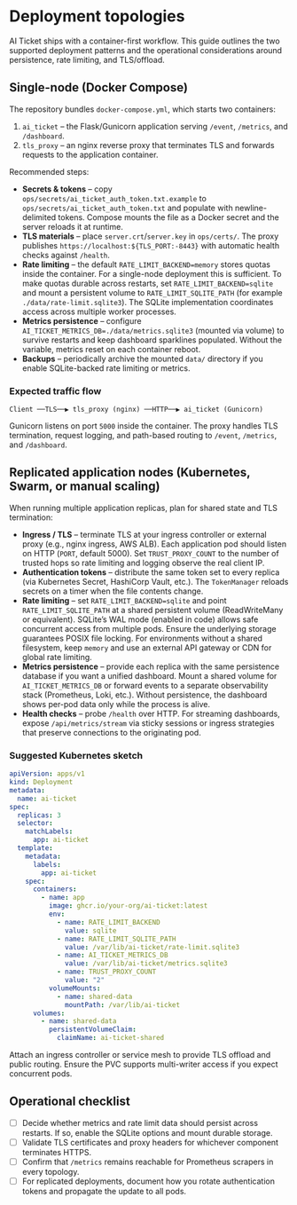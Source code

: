 # Deployment topologies

AI Ticket ships with a container-first workflow. This guide outlines the two supported deployment patterns and the
operational considerations around persistence, rate limiting, and TLS/offload.

## Single-node (Docker Compose)

The repository bundles `docker-compose.yml`, which starts two containers:

1. `ai_ticket` – the Flask/Gunicorn application serving `/event`, `/metrics`, and `/dashboard`.
2. `tls_proxy` – an nginx reverse proxy that terminates TLS and forwards requests to the application container.

Recommended steps:

- **Secrets & tokens** – copy `ops/secrets/ai_ticket_auth_token.txt.example` to
  `ops/secrets/ai_ticket_auth_token.txt` and populate with newline-delimited tokens. Compose mounts the file as a Docker
  secret and the server reloads it at runtime.
- **TLS materials** – place `server.crt`/`server.key` in `ops/certs/`. The proxy publishes
  `https://localhost:${TLS_PORT:-8443}` with automatic health checks against `/health`.
- **Rate limiting** – the default `RATE_LIMIT_BACKEND=memory` stores quotas inside the container. For a single-node
  deployment this is sufficient. To make quotas durable across restarts, set `RATE_LIMIT_BACKEND=sqlite` and mount a
  persistent volume to `RATE_LIMIT_SQLITE_PATH` (for example `./data/rate-limit.sqlite3`). The SQLite implementation
  coordinates access across multiple worker processes.
- **Metrics persistence** – configure `AI_TICKET_METRICS_DB=./data/metrics.sqlite3` (mounted via volume) to survive restarts
  and keep dashboard sparklines populated. Without the variable, metrics reset on each container reboot.
- **Backups** – periodically archive the mounted `data/` directory if you enable SQLite-backed rate limiting or metrics.

### Expected traffic flow

```
Client ──TLS──▶ tls_proxy (nginx) ──HTTP──▶ ai_ticket (Gunicorn)
```

Gunicorn listens on port `5000` inside the container. The proxy handles TLS termination, request logging, and path-based
routing to `/event`, `/metrics`, and `/dashboard`.

## Replicated application nodes (Kubernetes, Swarm, or manual scaling)

When running multiple application replicas, plan for shared state and TLS termination:

- **Ingress / TLS** – terminate TLS at your ingress controller or external proxy (e.g., nginx ingress, AWS ALB). Each
  application pod should listen on HTTP (`PORT`, default 5000). Set `TRUST_PROXY_COUNT` to the number of trusted hops so
  rate limiting and logging observe the real client IP.
- **Authentication tokens** – distribute the same token set to every replica (via Kubernetes Secret, HashiCorp Vault, etc.).
  The `TokenManager` reloads secrets on a timer when the file contents change.
- **Rate limiting** – set `RATE_LIMIT_BACKEND=sqlite` and point `RATE_LIMIT_SQLITE_PATH` at a shared persistent volume
  (ReadWriteMany or equivalent). SQLite’s WAL mode (enabled in code) allows safe concurrent access from multiple pods. Ensure
  the underlying storage guarantees POSIX file locking. For environments without a shared filesystem, keep `memory` and use an
  external API gateway or CDN for global rate limiting.
- **Metrics persistence** – provide each replica with the same persistence database if you want a unified dashboard. Mount a
  shared volume for `AI_TICKET_METRICS_DB` or forward events to a separate observability stack (Prometheus, Loki, etc.).
  Without persistence, the dashboard shows per-pod data only while the process is alive.
- **Health checks** – probe `/health` over HTTP. For streaming dashboards, expose `/api/metrics/stream` via sticky sessions or
  ingress strategies that preserve connections to the originating pod.

### Suggested Kubernetes sketch

```yaml
apiVersion: apps/v1
kind: Deployment
metadata:
  name: ai-ticket
spec:
  replicas: 3
  selector:
    matchLabels:
      app: ai-ticket
  template:
    metadata:
      labels:
        app: ai-ticket
    spec:
      containers:
        - name: app
          image: ghcr.io/your-org/ai-ticket:latest
          env:
            - name: RATE_LIMIT_BACKEND
              value: sqlite
            - name: RATE_LIMIT_SQLITE_PATH
              value: /var/lib/ai-ticket/rate-limit.sqlite3
            - name: AI_TICKET_METRICS_DB
              value: /var/lib/ai-ticket/metrics.sqlite3
            - name: TRUST_PROXY_COUNT
              value: "2"
          volumeMounts:
            - name: shared-data
              mountPath: /var/lib/ai-ticket
      volumes:
        - name: shared-data
          persistentVolumeClaim:
            claimName: ai-ticket-shared
```

Attach an ingress controller or service mesh to provide TLS offload and public routing. Ensure the PVC supports multi-writer
access if you expect concurrent pods.

## Operational checklist

- [ ] Decide whether metrics and rate limit data should persist across restarts. If so, enable the SQLite options and mount
      durable storage.
- [ ] Validate TLS certificates and proxy headers for whichever component terminates HTTPS.
- [ ] Confirm that `/metrics` remains reachable for Prometheus scrapers in every topology.
- [ ] For replicated deployments, document how you rotate authentication tokens and propagate the update to all pods.
